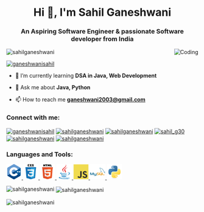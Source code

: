 <h1 align="center">Hi 👋, I'm Sahil Ganeshwani</h1>
<h3 align="center">An Aspiring Software Engineer & passionate Software developer from India</h3>
<img align="right" alt="Coding" with="400" src="https://dribbble.com/shots/3848914-Programmer-Thomas">

<p align="left"> <img src="https://komarev.com/ghpvc/?username=sahilganeshwani&label=Profile%20views&color=0e75b6&style=flat" alt="sahilganeshwani" /> </p>

<p align="left"> <a href="https://twitter.com/ganeshwanisahil" target="blank"><img src="https://img.shields.io/twitter/follow/ganeshwanisahil?logo=twitter&style=for-the-badge" alt="ganeshwanisahil" /></a> </p>

- 🌱 I’m currently learning **DSA in Java, Web Development**

- 💬 Ask me about **Java, Python**

- 📫 How to reach me **ganeshwani2003@gmail.com**

<h3 align="left">Connect with me:</h3>
<p align="left">
<a href="https://twitter.com/ganeshwanisahil" target="blank"><img align="center" src="https://raw.githubusercontent.com/rahuldkjain/github-profile-readme-generator/master/src/images/icons/Social/twitter.svg" alt="ganeshwanisahil" height="30" width="40" /></a>
<a href="https://www.linkedin.com/in/ganeshwanisahil-io?lipi=urn%3Ali%3Apage%3Ad_flagship3_profile_view_base_contact_details%3BjXnMuqWqRf2sMxwg2pld4w%3D%3D" target="blank"><img align="center" src="https://raw.githubusercontent.com/rahuldkjain/github-profile-readme-generator/master/src/images/icons/Social/linked-in-alt.svg" alt="sahilganeshwani" height="30" width="40" /></a>
<a href="https://instagram.com/sahilganeshwani" target="blank"><img align="center" src="https://raw.githubusercontent.com/rahuldkjain/github-profile-readme-generator/master/src/images/icons/Social/instagram.svg" alt="sahilganeshwani" height="30" width="40" /></a>
<a href="https://www.codechef.com/dashboard" target="blank"><img align="center" src="https://cdn.jsdelivr.net/npm/simple-icons@3.1.0/icons/codechef.svg" alt="sahil_g30" height="30" width="40" /></a>
<a href="https://leetcode.com/ganeshwani2003/" target="blank"><img align="center" src="https://raw.githubusercontent.com/rahuldkjain/github-profile-readme-generator/master/src/images/icons/Social/leet-code.svg" alt="sahilganeshwani" height="30" width="40" /></a>
<a href="https://auth.geeksforgeeks.org/user/sahilganeshwani" target="blank"><img align="center" src="https://raw.githubusercontent.com/rahuldkjain/github-profile-readme-generator/master/src/images/icons/Social/geeks-for-geeks.svg" alt="sahilganeshwani" height="30" width="40" /></a>
</p>

<h3 align="left">Languages and Tools:</h3>
<p align="left"> <a href="https://www.w3schools.com/cpp/" target="_blank" rel="noreferrer"> <img src="https://raw.githubusercontent.com/devicons/devicon/master/icons/cplusplus/cplusplus-original.svg" alt="cplusplus" width="40" height="40"/> </a> <a href="https://www.w3schools.com/css/" target="_blank" rel="noreferrer"> <img src="https://raw.githubusercontent.com/devicons/devicon/master/icons/css3/css3-original-wordmark.svg" alt="css3" width="40" height="40"/> </a> <a href="https://www.w3.org/html/" target="_blank" rel="noreferrer"> <img src="https://raw.githubusercontent.com/devicons/devicon/master/icons/html5/html5-original-wordmark.svg" alt="html5" width="40" height="40"/> </a> <a href="https://www.java.com" target="_blank" rel="noreferrer"> <img src="https://raw.githubusercontent.com/devicons/devicon/master/icons/java/java-original.svg" alt="java" width="40" height="40"/> </a> <a href="https://developer.mozilla.org/en-US/docs/Web/JavaScript" target="_blank" rel="noreferrer"> <img src="https://raw.githubusercontent.com/devicons/devicon/master/icons/javascript/javascript-original.svg" alt="javascript" width="40" height="40"/> </a> <a href="https://www.mysql.com/" target="_blank" rel="noreferrer"> <img src="https://raw.githubusercontent.com/devicons/devicon/master/icons/mysql/mysql-original-wordmark.svg" alt="mysql" width="40" height="40"/> </a> <a href="https://www.python.org" target="_blank" rel="noreferrer"> <img src="https://raw.githubusercontent.com/devicons/devicon/master/icons/python/python-original.svg" alt="python" width="40" height="40"/> </a> </p>

<p><img align="left" src="https://github-readme-stats.vercel.app/api/top-langs?username=sahilganeshwani&show_icons=true&locale=en&layout=compact" alt="sahilganeshwani" /></p>

<p>&nbsp;<img align="center" src="https://github-readme-stats.vercel.app/api?username=sahilganeshwani&show_icons=true&locale=en" alt="sahilganeshwani" /></p>

<p><img align="center" src="https://github-readme-streak-stats.herokuapp.com/?user=sahilganeshwani&" alt="sahilganeshwani" /></p>

